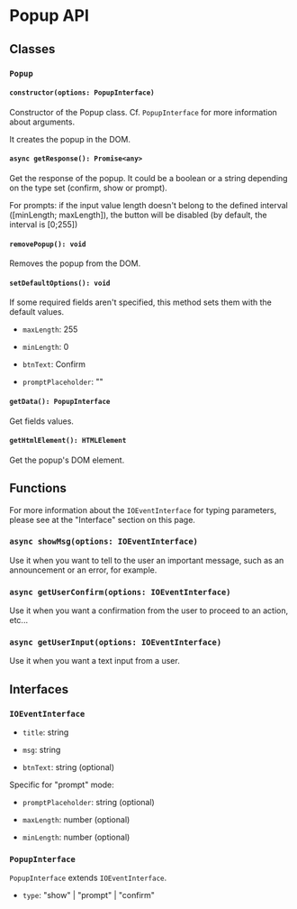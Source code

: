 # Popup API

## Classes

### ``Popup``

#### ``constructor(options: PopupInterface)``

Constructor of the Popup class. Cf. ``PopupInterface`` for more information about arguments.

It creates the popup in the DOM.

#### ``async getResponse(): Promise<any>``

Get the response of the popup. It could be a boolean or a string depending on the type set (confirm, show or prompt).

For prompts: if the input value length doesn't belong to the defined interval ([minLength; maxLength]), the button will
be disabled (by default, the interval is [0;255])

#### ``removePopup(): void``

Removes the popup from the DOM.

#### ``setDefaultOptions(): void``

If some required fields aren't specified, this method sets them with the default values.

- ``maxLength``: 255

- ``minLength``: 0

- ``btnText``: Confirm

- ``promptPlaceholder``: ""

#### ``getData(): PopupInterface``

Get fields values.

#### ``getHtmlElement(): HTMLElement``

Get the popup's DOM element.

## Functions

For more information about the ``IOEventInterface`` for typing parameters, please see at the "Interface" section on this
page.

### ``async showMsg(options: IOEventInterface)``

Use it when you want to tell to the user an important message, such as an announcement or an error, for example.

### ``async getUserConfirm(options: IOEventInterface)``

Use it when you want a confirmation from the user to proceed to an action, etc...

### ``async getUserInput(options: IOEventInterface)``

Use it when you want a text input from a user.

## Interfaces

### ``IOEventInterface``

- ``title``: string

- ``msg``: string

- ``btnText``: string (optional)

Specific for "prompt" mode:

- ``promptPlaceholder``: string (optional)

- ``maxLength``: number (optional)

- ``minLength``: number (optional)

### ``PopupInterface``

``PopupInterface`` extends ``IOEventInterface``.

- ``type``: "show" | "prompt" | "confirm"
